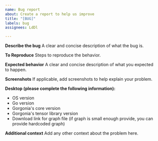 ```yaml
---
name: Bug report
about: Create a report to help us improve
title: "[BUG]"
labels: bug
assignees: LdDl

---
```


**Describe the bug**
A clear and concise description of what the bug is.

**To Reproduce**
Steps to reproduce the behavior.

**Expected behavior**
A clear and concise description of what you expected to happen.

**Screenshots**
If applicable, add screenshots to help explain your problem.

**Desktop (please complete the following information):**
- OS version
- Go version
- Gorgonia's core version
- Gorgonia's tensor library version
- Download link for graph file (if graph is small enough provide, you can provide hardcoded graph)

**Additional context**
Add any other context about the problem here.
